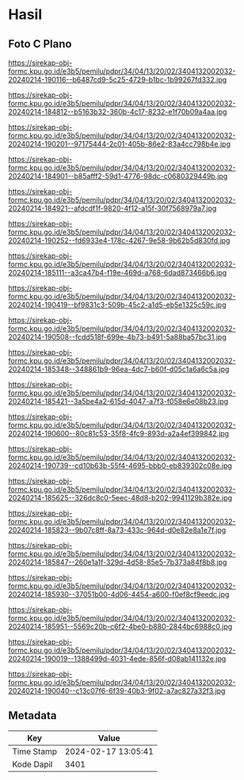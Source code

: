 # Hasil

## Foto C Plano

https://sirekap-obj-formc.kpu.go.id/e3b5/pemilu/pdpr/34/04/13/20/02/3404132002032-20240214-190116--b6487cd9-5c25-4729-b1bc-1b99267fd332.jpg

https://sirekap-obj-formc.kpu.go.id/e3b5/pemilu/pdpr/34/04/13/20/02/3404132002032-20240214-184812--b5163b32-360b-4c17-8232-e1f70b09a4aa.jpg

https://sirekap-obj-formc.kpu.go.id/e3b5/pemilu/pdpr/34/04/13/20/02/3404132002032-20240214-190201--97175444-2c01-405b-86e2-83a4cc798b4e.jpg

https://sirekap-obj-formc.kpu.go.id/e3b5/pemilu/pdpr/34/04/13/20/02/3404132002032-20240214-184901--b85afff2-59d1-4776-98dc-c0680329449b.jpg

https://sirekap-obj-formc.kpu.go.id/e3b5/pemilu/pdpr/34/04/13/20/02/3404132002032-20240214-184921--afdcdf1f-9820-4f12-a15f-30f7568979a7.jpg

https://sirekap-obj-formc.kpu.go.id/e3b5/pemilu/pdpr/34/04/13/20/02/3404132002032-20240214-190252--fd6933e4-178c-4267-9e58-9b62b5d830fd.jpg

https://sirekap-obj-formc.kpu.go.id/e3b5/pemilu/pdpr/34/04/13/20/02/3404132002032-20240214-185111--a3ca47b4-f19e-469d-a768-6dad873466b6.jpg

https://sirekap-obj-formc.kpu.go.id/e3b5/pemilu/pdpr/34/04/13/20/02/3404132002032-20240214-190419--bf9831c3-509b-45c2-a1d5-eb5e1325c59c.jpg

https://sirekap-obj-formc.kpu.go.id/e3b5/pemilu/pdpr/34/04/13/20/02/3404132002032-20240214-190508--fcdd518f-699e-4b73-b491-5a88ba57bc31.jpg

https://sirekap-obj-formc.kpu.go.id/e3b5/pemilu/pdpr/34/04/13/20/02/3404132002032-20240214-185348--348861b9-96ea-4dc7-b60f-d05c1a6a6c5a.jpg

https://sirekap-obj-formc.kpu.go.id/e3b5/pemilu/pdpr/34/04/13/20/02/3404132002032-20240214-185421--3a5be4a2-615d-4047-a7f3-f058e6e08b23.jpg

https://sirekap-obj-formc.kpu.go.id/e3b5/pemilu/pdpr/34/04/13/20/02/3404132002032-20240214-190600--80c81c53-35f8-4fc9-893d-a2a4ef399842.jpg

https://sirekap-obj-formc.kpu.go.id/e3b5/pemilu/pdpr/34/04/13/20/02/3404132002032-20240214-190739--cd10b63b-55f4-4695-bbb0-eb839302c08e.jpg

https://sirekap-obj-formc.kpu.go.id/e3b5/pemilu/pdpr/34/04/13/20/02/3404132002032-20240214-185625--326dc8c0-5eec-48d8-b202-9941129b382e.jpg

https://sirekap-obj-formc.kpu.go.id/e3b5/pemilu/pdpr/34/04/13/20/02/3404132002032-20240214-185823--9b07c8ff-8a73-433c-964d-d0e82e8a1e7f.jpg

https://sirekap-obj-formc.kpu.go.id/e3b5/pemilu/pdpr/34/04/13/20/02/3404132002032-20240214-185847--260e1a1f-329d-4d58-85e5-7b373a84f8b8.jpg

https://sirekap-obj-formc.kpu.go.id/e3b5/pemilu/pdpr/34/04/13/20/02/3404132002032-20240214-185930--37051b00-4d06-4454-a600-f0ef8cf9eedc.jpg

https://sirekap-obj-formc.kpu.go.id/e3b5/pemilu/pdpr/34/04/13/20/02/3404132002032-20240214-185951--5569c20b-c6f2-4be0-b880-2844bc6988c0.jpg

https://sirekap-obj-formc.kpu.go.id/e3b5/pemilu/pdpr/34/04/13/20/02/3404132002032-20240214-190019--1388499d-4031-4ede-856f-d08ab141132e.jpg

https://sirekap-obj-formc.kpu.go.id/e3b5/pemilu/pdpr/34/04/13/20/02/3404132002032-20240214-190040--c13c07f6-6f39-40b3-9f02-a7ac827a32f3.jpg


## Metadata

| Key        | Value               |
| ---------- | ------------------- |
| Time Stamp | 2024-02-17 13:05:41 |
| Kode Dapil | 3401                |



